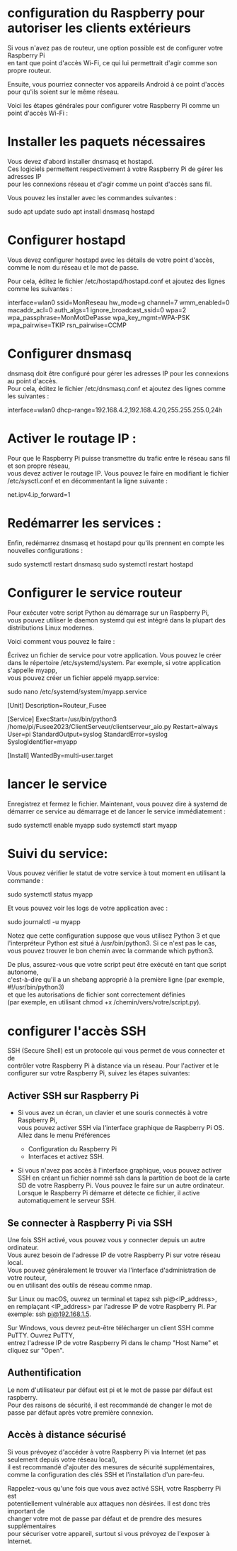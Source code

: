# configuration du Raspberry pour autoriser les clients extérieurs

Si vous n'avez pas de routeur, une option possible est de configurer votre Raspberry Pi  
en tant que point d'accès Wi-Fi, ce qui lui permettrait d'agir comme son propre routeur.

Ensuite, vous pourriez connecter vos appareils Android à ce point d'accès pour qu'ils soient sur le même réseau.

Voici les étapes générales pour configurer votre Raspberry Pi comme un point d'accès Wi-Fi :

# Installer les paquets nécessaires

Vous devez d'abord installer dnsmasq et hostapd.  
Ces logiciels permettent respectivement à votre Raspberry Pi de gérer les adresses IP  
pour les connexions réseau et d'agir comme un point d'accès sans fil.

Vous pouvez les installer avec les commandes suivantes :

sudo apt update
sudo apt install dnsmasq hostapd

# Configurer hostapd

Vous devez configurer hostapd avec les détails de votre point d'accès,  
comme le nom du réseau et le mot de passe.

Pour cela, éditez le fichier /etc/hostapd/hostapd.conf et ajoutez des lignes comme les suivantes :

interface=wlan0
ssid=MonReseau
hw_mode=g
channel=7
wmm_enabled=0
macaddr_acl=0
auth_algs=1
ignore_broadcast_ssid=0
wpa=2
wpa_passphrase=MonMotDePasse
wpa_key_mgmt=WPA-PSK
wpa_pairwise=TKIP
rsn_pairwise=CCMP

# Configurer dnsmasq

dnsmasq doit être configuré pour gérer les adresses IP pour les connexions au point d'accès.  
Pour cela, éditez le fichier /etc/dnsmasq.conf et ajoutez des lignes comme les suivantes :

interface=wlan0
dhcp-range=192.168.4.2,192.168.4.20,255.255.255.0,24h

# Activer le routage IP :

Pour que le Raspberry Pi puisse transmettre du trafic entre le réseau sans fil et son propre réseau,  
vous devez activer le routage IP. Vous pouvez le faire en modifiant le fichier /etc/sysctl.conf et en décommentant la ligne suivante :

net.ipv4.ip_forward=1

# Redémarrer les services :

Enfin, redémarrez dnsmasq et hostapd pour qu'ils prennent en compte les nouvelles configurations :

sudo systemctl restart dnsmasq
sudo systemctl restart hostapd

# Configurer le service routeur

Pour exécuter votre script Python au démarrage sur un Raspberry Pi,  
vous pouvez utiliser le daemon systemd qui est intégré dans la plupart des distributions Linux modernes.

Voici comment vous pouvez le faire :

Écrivez un fichier de service pour votre application. Vous pouvez le créer  
dans le répertoire /etc/systemd/system. Par exemple, si votre application s'appelle myapp,  
vous pouvez créer un fichier appelé myapp.service:

sudo nano /etc/systemd/system/myapp.service

[Unit]
Description=Routeur_Fusee

[Service]
ExecStart=/usr/bin/python3 /home/pi/Fusee2023/ClientServeur/clientserveur_aio.py
Restart=always
User=pi
StandardOutput=syslog
StandardError=syslog
SyslogIdentifier=myapp

[Install]
WantedBy=multi-user.target

# lancer le service

Enregistrez et fermez le fichier. Maintenant, vous pouvez dire à systemd de  
démarrer ce service au démarrage et de lancer le service immédiatement :

sudo systemctl enable myapp
sudo systemctl start myapp

# Suivi du service:

Vous pouvez vérifier le statut de votre service à tout moment en utilisant la commande :

sudo systemctl status myapp

Et vous pouvez voir les logs de votre application avec :

sudo journalctl -u myapp

Notez que cette configuration suppose que vous utilisez Python 3 et que  
l'interpréteur Python est situé à /usr/bin/python3. Si ce n'est pas le cas,  
vous pouvez trouver le bon chemin avec la commande which python3.

De plus, assurez-vous que votre script peut être exécuté en tant que script autonome,  
c'est-à-dire qu'il a un shebang approprié à la première ligne (par exemple, #!/usr/bin/python3)  
et que les autorisations de fichier sont correctement définies  
(par exemple, en utilisant chmod +x /chemin/vers/votre/script.py).

# configurer l'accès SSH

SSH (Secure Shell) est un protocole qui vous permet de vous connecter et de  
contrôler votre Raspberry Pi à distance via un réseau. Pour l'activer et le  
configurer sur votre Raspberry Pi, suivez les étapes suivantes:

##  Activer SSH sur Raspberry Pi

- Si vous avez un écran, un clavier et une souris connectés à votre Raspberry Pi,  
  vous pouvez activer SSH via l'interface graphique de Raspberry Pi OS.  
  Allez dans le menu Préférences

  - Configuration du Raspberry Pi
  - Interfaces et activez SSH.

- Si vous n'avez pas accès à l'interface graphique, vous pouvez activer SSH en
  créant un fichier nommé ssh dans la partition de boot de la carte SD de votre Raspberry Pi.
  Vous pouvez le faire sur un autre ordinateur. Lorsque le Raspberry Pi démarre et détecte ce fichier,
  il active automatiquement le serveur SSH.

##  Se connecter à Raspberry Pi via SSH
Une fois SSH activé, vous pouvez vous y connecter depuis un autre ordinateur.  
Vous aurez besoin de l'adresse IP de votre Raspberry Pi sur votre réseau local.  
Vous pouvez généralement le trouver via l'interface d'administration de votre routeur,  
ou en utilisant des outils de réseau comme nmap.

Sur Linux ou macOS, ouvrez un terminal et tapez ssh pi@<IP_address>,  
en remplaçant <IP_address> par l'adresse IP de votre Raspberry Pi. Par exemple: ssh pi@192.168.1.5.

Sur Windows, vous devrez peut-être télécharger un client SSH comme PuTTY. Ouvrez PuTTY,  
entrez l'adresse IP de votre Raspberry Pi dans le champ "Host Name" et cliquez sur "Open".

## Authentification

Le nom d'utilisateur par défaut est pi et le mot de passe par défaut est raspberry.  
Pour des raisons de sécurité, il est recommandé de changer le mot de passe par défaut après votre première connexion.

## Accès à distance sécurisé
Si vous prévoyez d'accéder à votre Raspberry Pi via Internet (et pas seulement depuis votre réseau local),  
il est recommandé d'ajouter des mesures de sécurité supplémentaires,  
comme la configuration des clés SSH et l'installation d'un pare-feu.

Rappelez-vous qu'une fois que vous avez activé SSH, votre Raspberry Pi est  
potentiellement vulnérable aux attaques non désirées. Il est donc très important de  
changer votre mot de passe par défaut et de prendre des mesures supplémentaires  
pour sécuriser votre appareil, surtout si vous prévoyez de l'exposer à Internet.